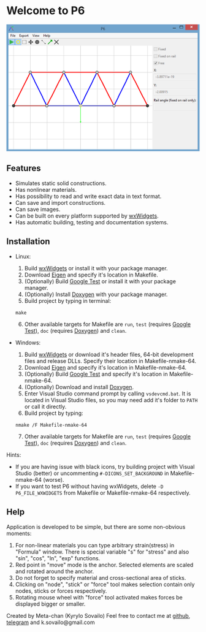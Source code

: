 # Welcome to P6
![One screenshot worth thousands words](/image/bridge.png)

## Features
- Simulates static solid constructions.
- Has nonlinear materials.
- Has possibility to read and write exact data in text format.
- Can save and import constructions.
- Can save images.
- Can be built on every platform supported by [wxWidgets](https://www.wxwidgets.org).
- Has automatic building, testing and documentation systems.

## Installation
- Linux:
  1. Build [wxWidgets](https://www.wxwidgets.org) or install it with your package manager.
  2. Download [Eigen](http://eigen.tuxfamily.org) and specify it's location in Makefile.
  3. (Optionally) Build [Google Test](https://github.com/google/googletest) or install it with your package manager.
  4. (Optionally) Install [Doxygen](https://www.doxygen.nl) with your package manager.
  5. Build project by typing in terminal:
  ```
  make
  ```
  6. Other available targets for Makefile are `run`, `test` (requires [Google Test](https://github.com/google/googletest)), `doc` (requires [Doxygen](https://www.doxygen.nl)) and `clean`.

- Windows:
  1. Build [wxWidgets](https://www.wxwidgets.org) or download it's header files, 64-bit development files and release DLLs. Specify their location in Makefile-nmake-64.
  2. Download [Eigen](http://eigen.tuxfamily.org) and specify it's location in Makefile-nmake-64.
  3. (Optionally) Build [Google Test](https://github.com/google/googletest) and specify it's location in Makefile-nmake-64.
  4. (Optionally) Download and install [Doxygen](https://www.doxygen.nl).
  5. Enter Visual Studio command prompt by calling `vsdevcmd.bat`. It is located in Visual Studio files, so you may need add it's folder to `PATH` or call it directly.
  6. Build project by typing:
  ```
  nmake /F Makefile-nmake-64
  ```
  7. Other available targets for Makefile are `run`, `test` (requires [Google Test](https://github.com/google/googletest)), `doc` (requires [Doxygen](https://www.doxygen.nl)) and `clean`.

Hints:
- If you are having issue with black icons, try building project with Visual Studio (better) or uncommenting `#-DICONS_SET_BACKGROUND` in Makefile-nmake-64 (worse).
- If you want to test P6 without having wxWidgets, delete `-D P6_FILE_WXWIDGETS` from Makefile or Makefile-nmake-64 respectively.

## Help
Application is developed to be simple, but there are some non-obvious moments:
1. For non-linear materials you can type arbitrary strain(stress) in "Formula" window. There is special variable "s" for "stress" and also "sin", "cos", "ln", "exp" functions.
2. Red point in "move" mode is the anchor. Selected elements are scaled and rotated around the anchor.
3. Do not forget to specify material and cross-sectional area of sticks.
4. Clicking on "node", "stick" or "force" tool makes selection contain only nodes, sticks or forces respectively.
5. Rotating mouse wheel with "force" tool activated makes forces be displayed bigger or smaller.
	

Created by Meta-chan (Kyrylo Sovailo)
Feel free to contact me at [github](https://github.com/Meta-chan), [telegram](https://t.me/Meta_chan) and k.sovailo\@gmail.com